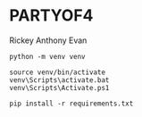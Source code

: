 # PARTYOF4

Rickey
Anthony
Evan

```
python -m venv venv
```

```
source venv/bin/activate
venv\Scripts\activate.bat
venv\Scripts\Activate.ps1
```

```
pip install -r requirements.txt
```